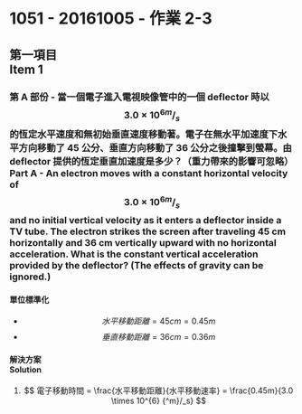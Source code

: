 # 1051 - 20161005 - 作業 2-3

## 第一項目<br>Item 1
### 第 A 部份 - 當一個電子進入電視映像管中的一個 deflector 時以 $$3.0 \times 10^{6} {^m}/_s$$ 的恆定水平速度和無初始垂直速度移動著。電子在無水平加速度下水平方向移動了 45 公分、垂直方向移動了 36 公分之後撞擊到螢幕。由 deflector 提供的恆定垂直加速度是多少？（重力帶來的影響可忽略）<br>Part A - An electron moves with a constant horizontal velocity of $$3.0 \times 10^{6} {^m}/_s$$ and no initial vertical velocity as it enters a deflector inside a TV tube. The electron strikes the screen after traveling 45 cm horizontally and 36 cm vertically upward with no horizontal acceleration. What is the constant vertical acceleration provided by the deflector? (The effects of gravity can be ignored.) 

#### 單位標準化
* $$ 水平移動距離 = 45cm = 0.45m $$
* $$ 垂直移動距離 = 36cm = 0.36m $$

#### 解決方案<br>Solution
1. $$ 電子移動時間 = \frac{水平移動距離}{水平移動速率} = \frac{0.45m}{3.0 \times 10^{6} {^m}/_s} $$